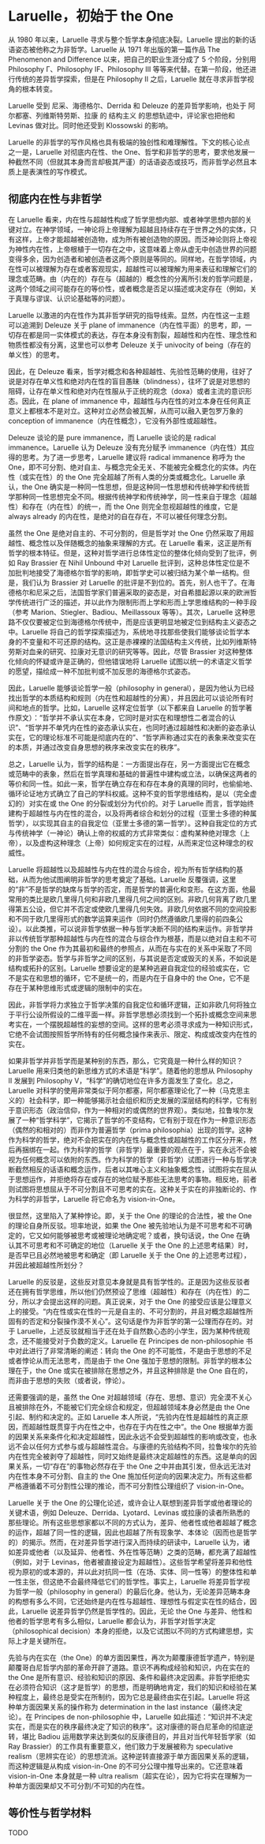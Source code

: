 # Laruelle，初始于 the One

从 1980 年以来，Laruelle 寻求与整个哲学本身彻底决裂。Laruelle 提出的新的话语姿态被他称之为非哲学。Laruelle 从 1971 年出版的第一篇作品 The Phenomenon and Difference 以来，把自己的职业生涯分成了 5 个阶段，分别用 Philosophy Γ、Philosophy IF、Philosophy III 等等来代替。在第一阶段，他还进行传统的差异哲学探索，但是在 Philosophy II 之后，Laruelle 就在寻求非哲学视角的根本转变。

Laruelle 受到 尼采、海德格尔、Derrida 和 Deleuze 的差异哲学影响，也处于 阿尔都塞、列维斯特劳斯、拉康 的 结构主义 的思想轨迹中，评论家也把他和 Levinas 做对比。同时他还受到 Klossowski 的影响。

Laruelle 的非哲学的写作风格也具有极端的独创性和难理解性。下文的核心论点之一是，Laruelle 对彻底内在性、the One、哲学和非哲学的思考，要求他发展一种截然不同（但就其本身而言却极其严谨）的话语姿态或技巧，而非哲学必然且本质上是表演性的写作模式。

## 彻底内在性与非哲学

在 Laruelle 看来，内在性与超越性构成了哲学思想内部、或者神学思想内部的关键对立。在神学领域，一神论将上帝理解为超越且持续存在于世界之外的实体，只有这样，上帝才能超越被创造物，成为所有被创造物的原因。而泛神论则将上帝视为神性内在性，上帝根植于一切存在之中，这意味着上帝从虚无中创造世界的问题变得多余，因为创造者和被创造者这两个原则是等同的。同样地，在哲学领域，内在性可以被理解为存在或者客观现实，超越性可以被理解为用来表征和理解它们的理念或范畴。由（内在的）存在与（超越的）概念性的分离所引发的哲学问题是，这两个领域之间可能存在的等价性，或者概念是否足以描述或决定存在（例如，关于真理与谬误、认识论基础等的问题）。

Laruelle 以激进的内在性作为其非哲学研究的指导线索。显然，内在性这一主题可以追溯到 Deleuze 关于 plane of immanence（内在性平面）的思考，即，一切存在都是同一实体模式的表达，存在本身没有割裂，超越性和内在性、理念性和物质性都没有分离，这里也可以参考 Deleuze 关于 univocity of being（存在的单义性）的思考。

因此，在 Deleuze 看来，哲学对概念和各种超越性、先验性范畴的使用，往好了说是对存在单义性和绝对内在性的盲目愚昧（blindness），往坏了说是对思想的阻碍，让存在单义性和绝对内在性服从于正统的观念（doxa）或者主流的意识形态。因此，在 plane of immanence 中，超越性与内在性的对立本身在任何真正意义上都根本不是对立。这种对立必然会被瓦解，从而可以融入更包罗万象的 conception of immanence（内在性概念），它没有外部性或超越性。

Deleuze 谈论的是 pure immanence，而 Laruelle 谈论的是 radical immanence。Laruelle 认为 Deleuze 没有充分赋予 immanence（内在性）其应得的思考。为了进一步思考，Laruelle 建议将 radical immanence 称呼为 the One，即不可分割、绝对自主、与概念完全无关、不能被完全概念化的实体。内在性（或实在性）的 the One 完全超越了所有人类的分类或概念化。Laruelle 承认，the One 确实是一种同一性思想，但是这种同一性思想和传统神学和传统哲学那种同一性思想完全不同。根据传统神学和传统神学，同一性来自于理念（超越性）和存在（内在性）的统一，而 the One 则完全忽视超越性的维度，它是 always already 的内在性，是绝对的自在存在，不可以被任何理念分割。

虽然 the One 是绝对自主的、不可分割的，但是哲学对 the One 仍然采取了用超越性、概念性以及伴随概念的抽象来理解的方式。在 Laruelle 看来，这正是所有哲学的根本特征。但是，这种对哲学进行总体性定位的整体化倾向受到了批评，例如 Ray Brassier 在 Nihil Unbound 中对 Laruelle 批评到，这种总体性定位是不加批判地接受了海德格尔哲学的影响，即哲学史可以被归结为某个单一结构。但是，我们认为 Brassier 对 Laruelle 的批评是不到位的。首先，别人也干了。在海德格尔和尼采之后，法国哲学家们普遍采取的姿态是，对自希腊起源以来的欧洲哲学传统进行广泛的描述，并以此作为限制形而上学和形而上学思维结构的一种手段（参考 Marion、Stiegler、Badiou、Meillassoux 等等）。其次，Laruelle 这种思路不仅仅要被定位到海德格尔传统中，而是应该更明显地被定位到结构主义姿态之中。Laruelle 将自己的哲学探索描述为，系统地寻找那些使我们能够谈论哲学本身的不变量和不可还原的结构。这正是赤裸裸的法国结构主义传统，比如列维斯特劳斯对血亲的研究、拉康对无意识的研究等等。因此，尽管 Brassier 对这种整体化倾向的怀疑或许是正确的，但他错误地将 Laruelle 试图以统一的术语定义哲学的愿望，描绘成一种不加批判或不加反思的海德格尔式姿态。

因此，Laruelle 能够谈论哲学一般（philosophy in general），是因为他认为已经找出哲学的本质结构和规则（内在性和超越性的分离），并且因此可以谈论所有时间和地点的哲学。比如，Laruelle 这样定位哲学（以下都来自 Laruelle 的哲学著作原文）：“哲学并不承认实在本身，它同时是对实在和理想性二者混合的认识”、“哲学并不单凭内在性的姿态承认实在，也同时通过超越性和决断的姿态承认实在，它的理论标准不可能是彻底内在的”、“哲学声称通过实在的表象来改变实在的本质，并通过改变自身思想的秩序来改变实在的秩序”。

总之，Laruelle 认为，哲学的结构是：一方面提出存在，另一方面提出它在概念或范畴中的表象，然后在哲学真理和基础的普遍性中建构或立法，以确保这两者的等价和同一性。如此一来，哲学在确立存在和存在本身的真理的同时，也偷偷地、循环论证地方式确立了自己的学科权威。这种不变的哲学思维结构，是以（完全虚幻的）对实在或 the One 的分裂或划分为代价的。对于 Laruelle 而言，哲学始终建构于超越性与内在性的混合，以及将两者综合和划分的过程（亚里士多德的种属哲学），以实现其自主的自我定位（亚里士多德的第一哲学）。这种自我定位的方式与传统神学（一神论）确认上帝的权威的方式非常类似：虚构某种绝对理念（上帝），以及虚构这种理念（上帝）如何规定实在的过程，从而来定位这种理念的权威性。

Laruelle 将超越性以及超越性与内在性的混合与综合，视为所有哲学结构的基础，从而为他试图阐明非哲学的思考奠定了基础。Laruelle 反覆强调，这里的“非”不是哲学的缺席与哲学的否定，而是哲学的普遍化和变形。在这方面，他最常用的类比是欧几里得几何和非欧几里得几何之间的区别。非欧几何背离了欧几里得第五公设，但它并不否定或使欧几里得几何失效。非欧几何依据不同的空间投影和不同于欧几里得形式的数学运算来运作（同时仍然遵循欧几里得的前四条公设）。以此类推，可以说非哲学依据一种与哲学决断不同的结构来运作。非哲学并非以传统哲学那种超越性与内在性的混合与综合作为根基，而是以绝对自主和不可分割的 the One 作为其最初和最终的参照点，从而在与实在的关系中采取了不同的非哲学姿态。哲学与非哲学之间的区别，与其说是否定或毁灭的关系，不如说是结构或拓扑的区别。Laruelle 想要设定的是某种逃避自我定位的经验或实在，它不是实在和思想的循环，它不是统一的，而是内在于自身中的 the One，它不是存在于某种思维形式或逻辑的限制中的实在。

因此，非哲学将力求独立于哲学决策的自我定位和循环逻辑，正如非欧几何将独立于平行公设所假设的二维平面一样。非哲学思想必须找到一个拓扑或概念空间来思考实在，一个摆脱超越性的妄想的空间。这样的思考必须寻求成为一种知识形式，它绝不会试图按照哲学所特有的任何概念操作来表示、限定、构成或改变内在性的实在。

如果非哲学并非哲学而是某种别的东西，那么，它究竟是一种什么样的知识？Laruelle 用来归类他的新思维方式的术语是“科学”。随着他的思想从 Philosophy II 发展到 Philosophy V，“科学”的确切地位在许多方面发生了变化。总之，Laruelle 对科学的使用非常类似于阿尔都塞，阿尔都塞理论化了一种（马克思主义的）社会科学，即一种能够揭示社会组织和历史发展的深层结构的科学，它有别于意识形态（政治信仰，作为一种相对的或偶然的世界观）。类似地，拉鲁埃尔发展了一种“哲学科学”，它揭示了哲学的不变结构，它有别于现在作为一种意识形态（偶然的和相对的）而非作为普遍哲学（prima philosophia）出现的哲学。这种作为科学的哲学，绝对不会把实在的内在性与概念性或超越性的工作区分开来，然后再捆绑在一起。作为科学的哲学（非哲学）最重要的观点在于，实在永远不会被视为任何概念可以依附的东西。作为科学的哲学（非哲学）试图进行一种与哲学决断截然相反的话语和概念运作，后者以其唯心主义和抽象概念性，试图将实在屈从于思想运作，并拒绝将存在或存在的地位赋予那些无法思考的事物。相反地，前者则试图将思想屈从于不可分割且不可思考的实在。这种关于实在的非独断论的、作为科学的非哲学，Laruelle 将它命名为 vision-in-One。

很显然，这里陷入了某种悖论。即，关于 the One 的理论的合法性，被 the One 的理论自身所反驳。坦率地说，如果 the One 被先验地认为是不可思考和不可确定的，它又如何能够被思考或被理论地确定呢？或者，换句话说，the One 在确认其不可思考和不可确定的地位（Laruelle 关于 the One 的上述思考结果）时，是否早已且必然地被思考和确定（即 Laruelle 关于 the One 的上述思考过程），并因此被超越性所划分？

Laruelle 的反驳是，这些反对意见本身就是具有哲学性的。正是因为这些反驳者还在拥有哲学思维，所以他们仍然预设了思维（超越性）和存在（内在性）的二分，所以才会提出这样的问题。真正说来，对于 the One 的接受应该是公理意义上的接受。“内在性或实在性的一元是自主的、不可分割的，并且对概念超越性所固有的否定和分裂操作漠不关心”。这句话是作为非哲学的第一公理而存在的。对于 Laruelle，上述反驳就相当于还在处于自然数心态的小学生，因为某种传统观念，还不能接受对于负数的定义。Laruelle 在 Principes de non-philosophie 书中对此进行了非常清晰的阐述：转向 the One 的不可能性，不是由于思想的不足或者悖论从而无法思考，而是由于 the One 强加于思想的限制。非哲学的根本公理在于，the One 或实在被排除在思想之外，并且这种排除是 the One 自在的，而非由于思想的失败（或者说，悖论）。

还需要强调的是，虽然 the One 对超越领域（存在、思想、意识）完全漠不关心且被排除在外，不能被它们完全综合和规定，但超越领域本身必然是由 the One 引起、制约和决定的。正如 Laruelle 本人所说，“先验内在性是超越性的真正原因，而超越性既贯穿于内在性之中，也存在于内在性之中”。the One 根据单方面的因果关系来条件化和决定超越性，因此永远不会受到超越性的影响或改变，也永远不会以任何方式参与或与超越性混合。与康德的先验结构不同，拉鲁埃尔的先验内在性完全被剥夺了超越性，同时又始终是最终决定超越性的东西。这是单向的因果关系，一切“存在”的事物必然存在于 the One 之中并由其引发，但永远无法对内在性本身不可分割、自主的 the One 施加任何逆向的因果决定力。所有这些都严格遵循着不可分割性公理的推论，而不可分割性公理组织了 vision-in-One。


Laruelle 关于 the One 的公理化论述，或许会让人联想到差异哲学或他者理论的关键术语，例如 Deleuze、Derrida、Lyotard、Levinas 或拉康的读者所熟悉的那些理论。所有这些思想家都以不同的方式认为，差异、他者性或他者超越了概念的运作，超越了同一性的逻辑，因此也超越了所有现象学、本体论（因而也是哲学的）的揭示。然而，在对差异哲学进行深入而持续的研读中，Laruelle 认为，诸如差异或他者（以及延异、他者性、外在性等范畴）之类的范畴，都充满了超越性（例如，对于 Levinas，他者被直接设定为超越性）。这些哲学希望将差异和他性视为原初的或本源的，并以此对抗同一性（在场、实体、同一性等）的整体性和单一性主张，但这绝不会最终降低它们的哲学性。事实上，Laruelle 将差异哲学视为哲学一般（philosophy in general）的最后化身。他认为，无论差异范畴本身的构想有多么不同，它还始终是内在性与超越性、理想性与假定实在性的结合，因此，Laruelle 说差异哲学仍然是哲学性的。因此，无论 the One 与差异、他性和他者的哲学思考有多么相似，Laruelle 都会认为，非哲学对哲学决定（philosophical decision）本身的拒绝，以及它试图以不同的方式构建思想，实际上才是关键所在。

先验与内在实在（the One）的单方面因果性，再次为颠覆康德哲学遗产，特别是颠覆哥白尼哲学内部的革命开辟了道路。意识不再构成经验和知识，内在实在的 the One 是所有意识、经验和知识的原因、条件和最终决定因素。非哲学拒绝实在必须符合知识（这才是哲学）的思想，而是明确地肯定，我们的知识和经验在某种程度上，最终总是受实在所制约，因为它总是最终由实在引起。Laruelle 将这种单方面因果关系的操作称为 determination in the last instance（最终决定论）。在 Principes de non-philosophie 中，Laruelle 如此描述：“知识并不决定实在，而是实在的秩序最终决定了知识的秩序”。这对康德的哥白尼革命的彻底逆转，堪比 Badiou 运用数学来达到类似的反康德目的，并且对当代年轻哲学家（如 Ray Brassier）的工作具有重要意义，他们致力于发展被称为 speculative realism（思辨实在论）的思想流派。这种逆转直接源于单方面因果关系的逻辑，而这种逻辑是从构成 vision-in-One 的不可分公理中推导出来的。它还意味着 vision-in-One 本身就是一种 ultra realism（超实在论），因为它将实在理解为一种单方面因果却又不可分割/不可知的内在性。

## 等价性与哲学材料

TODO



